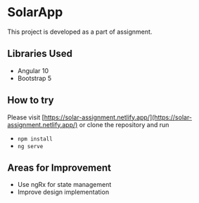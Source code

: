 # SolarApp

This project is developed as a part of assignment.

## Libraries Used
- Angular 10
- Bootstrap 5

## How to try

Please visit [https://solar-assignment.netlify.app/](https://solar-assignment.netlify.app/) or clone the repository and run

- `npm install`
- `ng serve`

## Areas for Improvement

- Use ngRx for state management
- Improve design implementation


